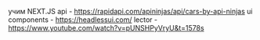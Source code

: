 учим NEXT.JS
api - https://rapidapi.com/apininjas/api/cars-by-api-ninjas
ui components - https://headlessui.com/
lector - https://www.youtube.com/watch?v=pUNSHPyVryU&t=1578s